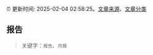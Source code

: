 :alarm_clock: 更新时间: 2025-02-04 02:58:25。[文章来源](/README.md)、[文章分类](/TAGS.md)

## 报告


> 关键字：`报告`、`月报`




